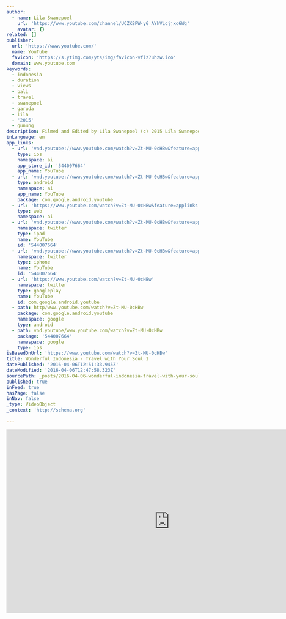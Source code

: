 ```yaml
---
author:
  - name: Lila Swanepoel
    url: 'https://www.youtube.com/channel/UCZK8PW-yG_AYkVLcjjxd6Wg'
    avatar: {}
related: []
publisher:
  url: 'https://www.youtube.com/'
  name: YouTube
  favicon: 'https://s.ytimg.com/yts/img/favicon-vflz7uhzw.ico'
  domain: www.youtube.com
keywords:
  - indonesia
  - duration
  - views
  - bali
  - travel
  - swanepoel
  - garuda
  - lila
  - '2015'
  - gunung
description: Filmed and Edited by Lila Swanepoel (c) 2015 Lila Swanepoel. All rights reserved.
inLanguage: en
app_links:
  - url: 'vnd.youtube://www.youtube.com/watch?v=Zt-MU-0cHBw&feature=applinks'
    type: ios
    namespace: ai
    app_store_id: '544007664'
    app_name: YouTube
  - url: 'vnd.youtube://www.youtube.com/watch?v=Zt-MU-0cHBw&feature=applinks'
    type: android
    namespace: ai
    app_name: YouTube
    package: com.google.android.youtube
  - url: 'https://www.youtube.com/watch?v=Zt-MU-0cHBw&feature=applinks'
    type: web
    namespace: ai
  - url: 'vnd.youtube://www.youtube.com/watch?v=Zt-MU-0cHBw&feature=applinks'
    namespace: twitter
    type: ipad
    name: YouTube
    id: '544007664'
  - url: 'vnd.youtube://www.youtube.com/watch?v=Zt-MU-0cHBw&feature=applinks'
    namespace: twitter
    type: iphone
    name: YouTube
    id: '544007664'
  - url: 'https://www.youtube.com/watch?v=Zt-MU-0cHBw'
    namespace: twitter
    type: googleplay
    name: YouTube
    id: com.google.android.youtube
  - path: http/www.youtube.com/watch?v=Zt-MU-0cHBw
    package: com.google.android.youtube
    namespace: google
    type: android
  - path: vnd.youtube/www.youtube.com/watch?v=Zt-MU-0cHBw
    package: '544007664'
    namespace: google
    type: ios
isBasedOnUrl: 'https://www.youtube.com/watch?v=Zt-MU-0cHBw'
title: Wonderful Indonesia - Travel with Your Soul 1
datePublished: '2016-04-06T12:51:33.945Z'
dateModified: '2016-04-06T12:47:58.323Z'
sourcePath: _posts/2016-04-06-wonderful-indonesia-travel-with-your-soul-1.md
published: true
inFeed: true
hasPage: false
inNav: false
_type: VideoObject
_context: 'http://schema.org'

---
```

<iframe src="https://cdn.embedly.com/widgets/media.html?src=https%3A%2F%2Fwww.youtube.com%2Fembed%2FZt-MU-0cHBw%3Ffeature%3Doembed&amp;url=https%3A%2F%2Fwww.youtube.com%2Fwatch%3Fv%3DZt-MU-0cHBw&amp;image=https%3A%2F%2Fi.ytimg.com%2Fvi%2FZt-MU-0cHBw%2Fhqdefault.jpg&amp;key=b7d04c9b404c499eba89ee7072e1c4f7&amp;type=text%2Fhtml&amp;schema=youtube" width="854" height="480" scrolling="no" frameborder="0" allowfullscreen="allowfullscreen" style=""></iframe>